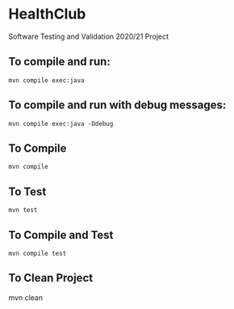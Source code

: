 # HealthClub
Software Testing and Validation 2020/21 Project

## To compile and run:

```
mvn compile exec:java
```

## To compile and run with debug messages:

```
mvn compile exec:java -Ddebug
```

## To Compile
```
mvn compile
```

## To Test
```
mvn test
```

## To Compile and Test
```
mvn compile test
```

## To Clean Project

mvn clean
